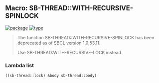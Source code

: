 ## Macro: SB-THREAD::WITH-RECURSIVE-SPINLOCK
[![package](https://img.shields.io/badge/Package-SB--THREAD-5f9ea0.svg?style=social&colorA=999999)](../) [![type](https://img.shields.io/badge/Type-Macro-5f9ea0.svg?style=social&colorA=999999)](../#macro) 

> The function SB-THREAD::WITH-RECURSIVE-SPINLOCK has been deprecated as of SBCL version 1.0.53.11.
> 
> Use SB-THREAD:WITH-RECURSIVE-LOCK instead.

### Lambda list
```cl
((sb-thread::lock) &body sb-thread::body)
```
